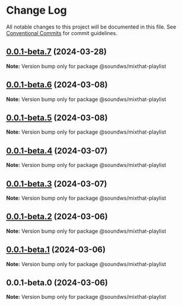 # Change Log

All notable changes to this project will be documented in this file.
See [Conventional Commits](https://conventionalcommits.org) for commit guidelines.

## [0.0.1-beta.7](https://github.com/firstcoders/monorepo/compare/@soundws/mixthat-playlist@0.0.1-beta.6...@soundws/mixthat-playlist@0.0.1-beta.7) (2024-03-28)

**Note:** Version bump only for package @soundws/mixthat-playlist





## [0.0.1-beta.6](https://github.com/firstcoders/monorepo/compare/@soundws/mixthat-playlist@0.0.1-beta.5...@soundws/mixthat-playlist@0.0.1-beta.6) (2024-03-08)

**Note:** Version bump only for package @soundws/mixthat-playlist





## [0.0.1-beta.5](https://github.com/firstcoders/monorepo/compare/@soundws/mixthat-playlist@0.0.1-beta.4...@soundws/mixthat-playlist@0.0.1-beta.5) (2024-03-08)

**Note:** Version bump only for package @soundws/mixthat-playlist





## [0.0.1-beta.4](https://github.com/firstcoders/monorepo/compare/@soundws/mixthat-playlist@0.0.1-beta.3...@soundws/mixthat-playlist@0.0.1-beta.4) (2024-03-07)

**Note:** Version bump only for package @soundws/mixthat-playlist





## [0.0.1-beta.3](https://github.com/firstcoders/monorepo/compare/@soundws/mixthat-playlist@0.0.1-beta.2...@soundws/mixthat-playlist@0.0.1-beta.3) (2024-03-07)

**Note:** Version bump only for package @soundws/mixthat-playlist





## [0.0.1-beta.2](https://github.com/firstcoders/monorepo/compare/@soundws/mixthat-playlist@0.0.1-beta.1...@soundws/mixthat-playlist@0.0.1-beta.2) (2024-03-06)

**Note:** Version bump only for package @soundws/mixthat-playlist





## [0.0.1-beta.1](https://github.com/firstcoders/monorepo/compare/@soundws/mixthat-playlist@0.0.1-beta.0...@soundws/mixthat-playlist@0.0.1-beta.1) (2024-03-06)

**Note:** Version bump only for package @soundws/mixthat-playlist





## 0.0.1-beta.0 (2024-03-06)

**Note:** Version bump only for package @soundws/mixthat-playlist
